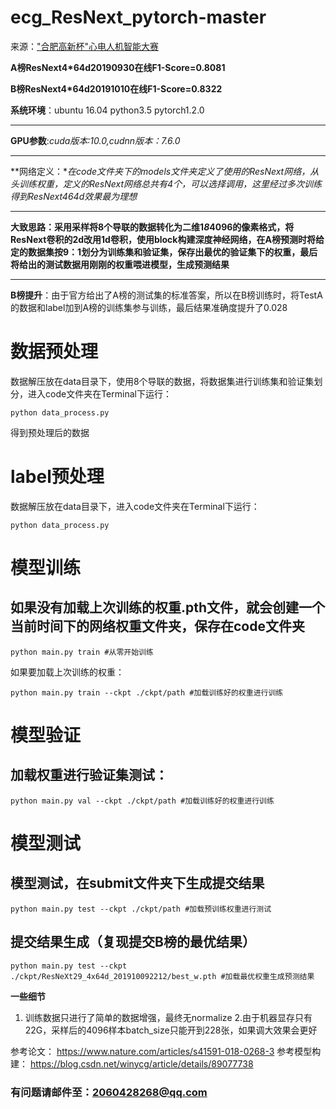 ecg_ResNext_pytorch-master
==========================
来源：["合肥高新杯"心电人机智能大赛](https://tianchi.aliyun.com/competition/entrance/231754/introduction)

**A榜ResNext4*64d20190930在线F1-Score=0.8081**

**B榜ResNext4*64d20191010在线F1-Score=0.8322**

**系统环境**：ubuntu 16.04 python3.5 pytorch1.2.0
***
**GPU参数**:*cuda版本:10.0,cudnn版本：7.6.0*
***
**网络定义：***在code文件夹下的models文件夹定义了使用的ResNext网络，从头训练权重，定义的ResNext网络总共有4个，可以选择调用，这里经过多次训练得到ResNext4*64d效果最为理想*
***
**大致思路：采用采样将8个导联的数据转化为二维1*8*4096的像素格式，将ResNext卷积的2d改用1d卷积，使用block构建深度神经网络，在A榜预测时将给定的数据集按9：1划分为训练集和验证集，保存出最优的验证集下的权重，最后将给出的测试数据用刚刚的权重喂进模型，生成预测结果**
***
**B榜提升**：由于官方给出了A榜的测试集的标准答案，所以在B榜训练时，将TestA的数据和label加到A榜的训练集参与训练，最后结果准确度提升了0.028
# 数据预处理
数据解压放在data目录下，使用8个导联的数据，将数据集进行训练集和验证集划分，进入code文件夹在Terminal下运行：
```shell
python data_process.py
```
得到预处理后的数据
# label预处理
数据解压放在data目录下，进入code文件夹在Terminal下运行：
```shell
python data_process.py
```
# 模型训练
## 如果没有加载上次训练的权重.pth文件，就会创建一个当前时间下的网络权重文件夹，保存在code文件夹
```shell
python main.py train #从零开始训练
```
如果要加载上次训练的权重：
```shell
python main.py train --ckpt ./ckpt/path #加载训练好的权重进行训练
```
# 模型验证
## 加载权重进行验证集测试：
```shell
python main.py val --ckpt ./ckpt/path #加载训练好的权重进行训练
```
# 模型测试
## 模型测试，在submit文件夹下生成提交结果
```shell
python main.py test --ckpt ./ckpt/path #加载预训练权重进行测试
```
## 提交结果生成（复现提交B榜的最优结果）
```shell
python main.py test --ckpt ./ckpt/ResNeXt29_4x64d_201910092212/best_w.pth #加载最优权重生成预测结果
```
**一些细节**

 1. 训练数据只进行了简单的数据增强，最终无normalize
 2.由于机器显存只有22G，采样后的4096样本batch_size只能开到228张，如果调大效果会更好


参考论文：
https://www.nature.com/articles/s41591-018-0268-3
参考模型构建：
https://blog.csdn.net/winycg/article/details/89077738
### 有问题请邮件至：2060428268@qq.com
